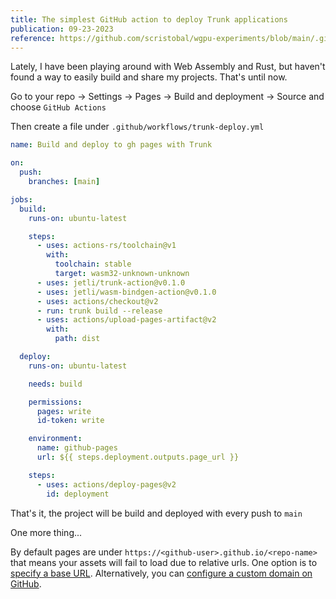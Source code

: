 ```yaml
---
title: The simplest GitHub action to deploy Trunk applications
publication: 09-23-2023
reference: https://github.com/scristobal/wgpu-experiments/blob/main/.github/workflows/trunk-deploy.yml
---
```


Lately, I have been playing around with Web Assembly and Rust, but haven't found a way to easily build and share my projects. That's until now.

Go to your repo &rightarrow; Settings &rightarrow; Pages &rightarrow; Build and deployment &rightarrow; Source and choose `GitHub Actions`

Then create a file under `.github/workflows/trunk-deploy.yml`

```yaml
name: Build and deploy to gh pages with Trunk

on:
  push:
    branches: [main]

jobs:
  build:
    runs-on: ubuntu-latest

    steps:
      - uses: actions-rs/toolchain@v1
        with:
          toolchain: stable
          target: wasm32-unknown-unknown
      - uses: jetli/trunk-action@v0.1.0
      - uses: jetli/wasm-bindgen-action@v0.1.0
      - uses: actions/checkout@v2
      - run: trunk build --release
      - uses: actions/upload-pages-artifact@v2
        with:
          path: dist

  deploy:
    runs-on: ubuntu-latest

    needs: build

    permissions:
      pages: write
      id-token: write

    environment:
      name: github-pages
      url: ${{ steps.deployment.outputs.page_url }}

    steps:
      - uses: actions/deploy-pages@v2
        id: deployment
```

That's it, the project will be build and deployed with every push to `main`

One more thing...

By default pages are under `https://<github-user>.github.io/<repo-name>` that means your assets will fail to load due to relative urls. One option is to [specify a base URL](https://vitejs.dev/config/shared-options.html#base). Alternatively, you can [configure a custom domain on GitHub](https://docs.github.com/articles/using-a-custom-domain-with-github-pages/).

